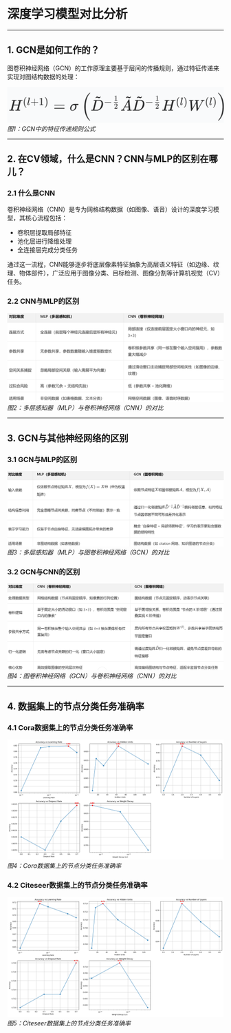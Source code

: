 # 深度学习模型对比分析

---

## 1. GCN是如何工作的？

图卷积神经网络（GCN）的工作原理主要基于层间的传播规则，通过特征传递来实现对图结构数据的处理：

![特征传递规则](image/传播公式.png)
*图1：GCN中的特征传递规则公式*

---

## 2. 在CV领域，什么是CNN？CNN与MLP的区别在哪儿？

### 2.1 什么是CNN

卷积神经网络（CNN）是专为网格结构数据（如图像、语音）设计的深度学习模型，其核心流程包括：
- 卷积层提取局部特征
- 池化层进行降维处理
- 全连接层完成分类任务

通过这一流程，CNN能够逐步将底层像素特征抽象为高层语义特征（如边缘、纹理、物体部件），广泛应用于图像分类、目标检测、图像分割等计算机视觉（CV）任务。

### 2.2 CNN与MLP的区别

![MLP与CNN的区别](image/MLPvsCNN.png)
*图2：多层感知器（MLP）与卷积神经网络（CNN）的对比*

---

## 3. GCN与其他神经网络的区别

### 3.1 GCN与MLP的区别

![MLP与GCN的区别](image/MLPvsGCN.png)
*图3：多层感知器（MLP）与图卷积神经网络（GCN）的对比*

### 3.2 GCN与CNN的区别

![GCN与CNN的区别](image/CNNvsGCN.png)
*图4：图卷积神经网络（GCN）与卷积神经网络（CNN）的对比*

---

## 4. 数据集上的节点分类任务准确率

### 4.1 Cora数据集上的节点分类任务准确率

![Cora数据集](image/cora_hyperparameter_tuning_results.png)
*图4：Cora数据集上的节点分类任务准确率*

### 4.2 Citeseer数据集上的节点分类任务准确率

![Citeseer数据集](image/Citeseer_hyperparameter_tuning_results.png)
*图5：Citeseer数据集上的节点分类任务准确率*